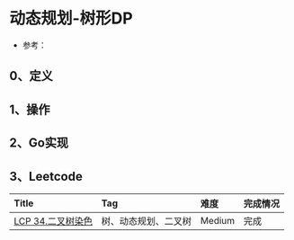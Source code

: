# 动态规划-树形DP

- 参考：

## 0、定义

## 1、操作

## 2、Go实现

## 3、Leetcode

| Title                                                               | Tag        | 难度     | 完成情况 |
|:--------------------------------------------------------------------|:-----------|:-------|:-----|
| [LCP 34.二叉树染色](https://leetcode.cn/problems/er-cha-shu-ran-se-UGC/) | 树、动态规划、二叉树 | Medium | 完成   |